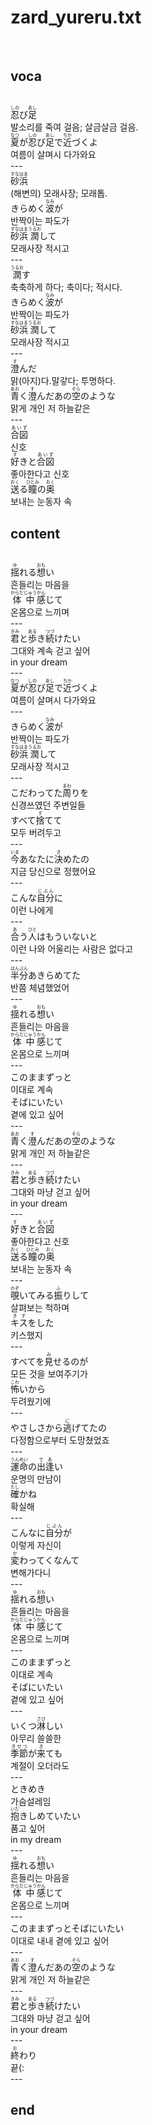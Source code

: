 <h1>zard_yureru.txt</h1><br>
<h2>voca</h2><br>
<Ruby>忍<rt>しの</rt></Ruby>び<Ruby>足<rt>あし</rt></Ruby><br>
발소리를 죽여 걸음; 살금살금 걸음.<br>
<Ruby>夏<rt>なつ</rt></Ruby>が<Ruby>忍<rt>しの</rt></Ruby>び<Ruby>足<rt>あし</rt></Ruby>で<Ruby>近<rt>ちか</rt></Ruby>づくよ<br>
여름이 살며시 다가와요<br>
---<br>
<Ruby>砂浜<rt>すなはま</rt></Ruby><br>
(해변의) 모래사장; 모래톱.<br>
きらめく<Ruby>波<rt>なみ</rt></Ruby>が<br>
반짝이는 파도가<br>
<Ruby>砂浜<rt>すなはま</rt></Ruby><Ruby>潤<rt>うるお</rt></Ruby>して<br>
모래사장 적시고<br>
---<br>
<Ruby>潤<rt>うるお</rt></Ruby>す<br>
축축하게 하다; 축이다; 적시다.<br>
きらめく<Ruby>波<rt>なみ</rt></Ruby>が<br>
반짝이는 파도가<br>
<Ruby>砂浜<rt>すなはま</rt></Ruby><Ruby>潤<rt>うるお</rt></Ruby>して<br>
모래사장 적시고<br>
---<br>
<Ruby>澄<rt>す</rt></Ruby>んだ<br>
맑(아지)다.말갛다; 투명하다.<br>
<Ruby>青<rt>あお</rt></Ruby>く<Ruby>澄<rt>す</rt></Ruby>んだあの<Ruby>空<rt>そら</rt></Ruby>のような<br>
맑게 개인 저 하늘같은<br>
---<br>
<Ruby>合図<rt>あいず</rt></Ruby><br>
신호<br>
<Ruby>好<rt>す</rt></Ruby>きと<Ruby>合図<rt>あいず</rt></Ruby><br>
좋아한다고 신호<br>
<Ruby>送<rt>おく</rt></Ruby>る<Ruby>瞳<rt>ひとみ</rt></Ruby>の<Ruby>奥<rt>おく</rt></Ruby><br>
보내는 눈동자 속<br>
<h2>content</h2><br>
<Ruby>揺<rt>ゆ</rt></Ruby>れる<Ruby>想<rt>おも</rt></Ruby>い<br>
흔들리는 마음을<br>
<Ruby>体中<rt>からだじゅう</rt></Ruby><Ruby>感<rt>かん</rt></Ruby>じて<br>
온몸으로 느끼며<br>
---<br>
<Ruby>君<rt>きみ</rt></Ruby>と<Ruby>歩<rt>ある</rt></Ruby>き<Ruby>続<rt>つづ</rt></Ruby>けたい<br>
그대와 계속 걷고 싶어<br>
in your dream<br>
---<br>
<Ruby>夏<rt>なつ</rt></Ruby>が<Ruby>忍<rt>しの</rt></Ruby>び<Ruby>足<rt>あし</rt></Ruby>で<Ruby>近<rt>ちか</rt></Ruby>づくよ<br>
여름이 살며시 다가와요<br>
---<br>
きらめく<Ruby>波<rt>なみ</rt></Ruby>が<br>
반짝이는 파도가<br>
<Ruby>砂浜<rt>すなはま</rt></Ruby><Ruby>潤<rt>うるお</rt></Ruby>して<br>
모래사장 적시고<br>
---<br>
こだわってた<Ruby>周<rt>まわ</rt></Ruby>りを<br>
신경쓰였던 주변일들<br>
すべて<Ruby>捨<rt>す</rt></Ruby>てて<br>
모두 버려두고<br>
---<br>
<Ruby>今<rt>いま</rt></Ruby>あなたに<Ruby>決<rt>き</rt></Ruby>めたの<br>
지금 당신으로 정했어요<br>
---<br>
こんな<Ruby>自分<rt>じぶん</rt></Ruby>に<br>
이런 나에게<br>
---<br>
<Ruby>合<rt>あ</rt></Ruby>う<Ruby>人<rt>ひと</rt></Ruby>はもういないと<br>
이런 나와 어울리는 사람은 없다고<br>
---<br>
<Ruby>半分<rt>はんぶん</rt></Ruby>あきらめてた<br>
반쯤 체념했었어<br>
---<br>
<Ruby>揺<rt>ゆ</rt></Ruby>れる<Ruby>想<rt>おも</rt></Ruby>い<br>
흔들리는 마음을<br>
<Ruby>体中<rt>からだじゅう</rt></Ruby><Ruby>感<rt>かん</rt></Ruby>じて<br>
온몸으로 느끼며<br>
---<br>
このままずっと<br>
이대로 계속<br>
そばにいたい<br>
곁에 있고 싶어<br>
---<br>
<Ruby>青<rt>あお</rt></Ruby>く<Ruby>澄<rt>す</rt></Ruby>んだあの<Ruby>空<rt>そら</rt></Ruby>のような<br>
맑게 개인 저 하늘같은<br>
---<br>
<Ruby>君<rt>きみ</rt></Ruby>と<Ruby>歩<rt>ある</rt></Ruby>き<Ruby>続<rt>つづ</rt></Ruby>けたい<br>
그대와 마냥 걷고 싶어<br>
in your dream<br>
---<br>
<Ruby>好<rt>す</rt></Ruby>きと<Ruby>合図<rt>あいず</rt></Ruby><br>
좋아한다고 신호<br>
<Ruby>送<rt>おく</rt></Ruby>る<Ruby>瞳<rt>ひとみ</rt></Ruby>の<Ruby>奥<rt>おく</rt></Ruby><br>
보내는 눈동자 속<br>
---<br>
<Ruby>覗<rt>のぞ</rt></Ruby>いてみる<Ruby>振<rt>ふ</rt></Ruby>りして<br>
살펴보는 척하며<br>
<Ruby>キス<rt>きす</rt></Ruby>をした<br>
키스했지<br>
---<br>
すべてを<Ruby>見<rt>み</rt></Ruby>せるのが<br>
모든 것을 보여주기가<br>
<Ruby>怖<rt>こわ</rt></Ruby>いから<br>
두려웠기에<br>
---<br>
やさしさから<Ruby>逃<rt>に</rt></Ruby>げてたの<br>
다정함으로부터 도망쳤었죠<br>
---<br>
<Ruby>運命<rt>うんめい</rt></Ruby>の<Ruby>出逢<rt>であ</rt></Ruby>い<br>
운명의 만남이<br>
<Ruby>確<rt>たし</rt></Ruby>かね<br>
확실해<br>
---<br>
こんなに<Ruby>自分<rt>じぶん</rt></Ruby>が<br>
이렇게 자신이<br>
<Ruby>変<rt>か</rt></Ruby>わってくなんて<br>
변해가다니<br>
---<br>
<Ruby>揺<rt>ゆ</rt></Ruby>れる<Ruby>想<rt>おも</rt></Ruby>い<br>
흔들리는 마음을<br>
<Ruby>体中<rt>からだじゅう</rt></Ruby><Ruby>感<rt>かん</rt></Ruby>じて<br>
온몸으로 느끼며<br>
---<br>
このままずっと<br>
이대로 계속<br>
そばにいたい<br>
곁에 있고 싶어<br>
---<br>
いくつ<Ruby>淋<rt>さび</rt></Ruby>しい<br>
아무리 쓸쓸한<br>
<Ruby>季節<rt>きせつ</rt></Ruby>が<Ruby>来<rt>き</rt></Ruby>ても<br>
계절이 오더라도<br>
---<br>
ときめき<br>
가슴설레임<br>
<Ruby>抱<rt>いだ</rt></Ruby>きしめていたい<br>
품고 싶어<br>
in my dream<br>
---<br>
<Ruby>揺<rt>ゆ</rt></Ruby>れる<Ruby>想<rt>おも</rt></Ruby>い<br>
흔들리는 마음을<br>
<Ruby>体中<rt>からだじゅう</rt></Ruby><Ruby>感<rt>かん</rt></Ruby>じて<br>
온몸으로 느끼며<br>
---<br>
このままずっとそばにいたい<br>
이대로 내내 곁에 있고 싶어<br>
---<br>
<Ruby>青<rt>あお</rt></Ruby>く<Ruby>澄<rt>す</rt></Ruby>んだあの<Ruby>空<rt>そら</rt></Ruby>のような<br>
맑게 개인 저 하늘같은<br>
---<br>
<Ruby>君<rt>きみ</rt></Ruby>と<Ruby>歩<rt>ある</rt></Ruby>き<Ruby>続<rt>つづ</rt></Ruby>けたい<br>
그대와 마냥 걷고 싶어<br>
in your dream<br>
---<br>
<ruby>終<rt>お</rt></ruby>わり<br>
끝(:<br>
---<br>
<h2>end</h2><br>
